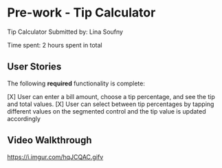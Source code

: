 # Pre-work - Tip Calculator
Tip Calculator
Submitted by: Lina Soufny

Time spent: 2 hours spent in total

## User Stories

The following **required** functionality is complete:

[X] User can enter a bill amount, choose a tip percentage, and see the tip and total values.
[X] User can select between tip percentages by tapping different values on the segmented control and the tip value is updated accordingly

## Video Walkthrough
<https://i.imgur.com/hqJCQAC.gifv>

